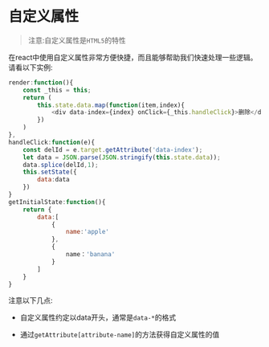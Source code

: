 # 自定义属性

> 注意:自定义属性是`HTML5`的特性

在react中使用自定义属性非常方便快捷，而且能够帮助我们快速处理一些逻辑。请看以下实例:

```js
render:function(){
    const _this = this;
    return (
    	this.state.data.map(function(item,index){
            <div data-index={index} onClick={_this.handleClick}>删除</div>
        })
    )
},
handleClick:function(e){
    const delId = e.target.getAttribute('data-index');
    let data = JSON.parse(JSON.stringify(this.state.data));
    data.splice(delId,1);
    this.setState({
        data:data
    })
}
getInitialState:function(){
    return {
        data:[
            {
                name:'apple'
            },
            {
                name：'banana'
            }
        ]
    }
}
```

注意以下几点:

- 自定义属性约定以data开头，通常是`data-*`的格式

- 通过`getAttribute[attribute-name]`的方法获得自定义属性的值

  